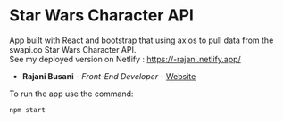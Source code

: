 # Star Wars Character API
App built with React and bootstrap that using axios to pull data from the swapi.co Star Wars Character API.  
See my deployed version on Netlify : https://-rajani.netlify.app/

* **Rajani Busani** - *Front-End Developer* - 
[Website](https://portfolio-rajani.netlify.app/) 

To run the app  use the command:
```
npm start
```

